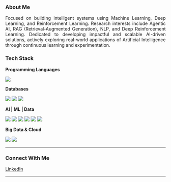 ### About Me  
<p align="justify">
Focused on building intelligent systems using Machine Learning, Deep Learning, and Reinforcement Learning.  
Research interests include Agentic AI, RAG (Retrieval-Augmented Generation), NLP, and Deep Reinforcement Learning.  
Dedicated to developing impactful and scalable AI-driven solutions, actively exploring real-world applications of Artificial Intelligence through continuous learning and experimentation.  
</p>


### Tech Stack  

**Programming Languages**  
<p>
  <img src="https://img.shields.io/badge/Python-3776AB?style=for-the-badge&logo=python&logoColor=white"/>
</p>

**Databases**  
<p>
  <img src="https://img.shields.io/badge/MySQL-4479A1?style=for-the-badge&logo=mysql&logoColor=white"/>
  <img src="https://img.shields.io/badge/MongoDB-4EA94B?style=for-the-badge&logo=mongodb&logoColor=white"/>
  <img src="https://img.shields.io/badge/Neo4j-008CC1?style=for-the-badge&logo=neo4j&logoColor=white"/>
</p>

**AI | ML | Data**  
<p>
  <img src="https://img.shields.io/badge/Agentic_AI-000000?style=for-the-badge&logo=ai&logoColor=white"/>
  <img src="https://img.shields.io/badge/RAG-FF6F00?style=for-the-badge&logo=openai&logoColor=white"/>
  <img src="https://img.shields.io/badge/NLP-4285F4?style=for-the-badge&logo=google&logoColor=white"/>
  <img src="https://img.shields.io/badge/Reinforcement_Learning-FF1493?style=for-the-badge&logo=deepmind&logoColor=white"/>
  <img src="https://img.shields.io/badge/Deep_Learning-FF0000?style=for-the-badge&logo=pytorch&logoColor=white"/>
  <img src="https://img.shields.io/badge/Machine_Learning-00C853?style=for-the-badge&logo=scikitlearn&logoColor=white"/>
</p>

**Big Data & Cloud**  
<p>
  <img src="https://img.shields.io/badge/Hadoop-FFB900?style=for-the-badge&logo=apachehadoop&logoColor=black"/>
  <img src="https://img.shields.io/badge/GCP-4285F4?style=for-the-badge&logo=googlecloud&logoColor=white"/>
</p>

---

###  Connect With Me   
[LinkedIn](www.linkedin.com/in/shreya-kunda)  

---
